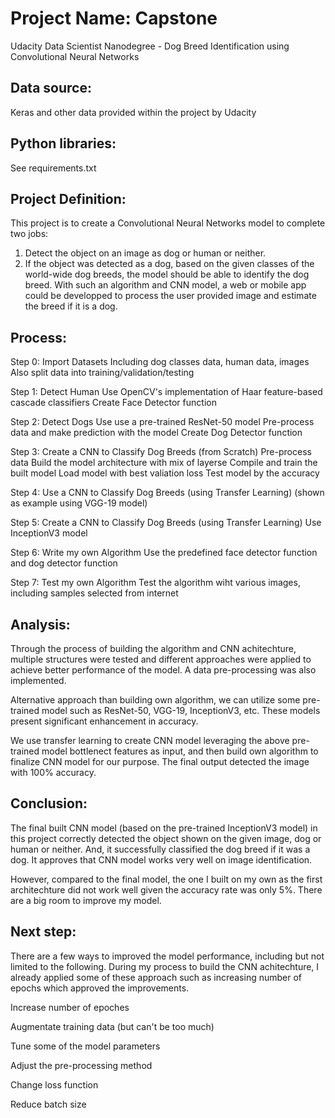# Project Name: Capstone
   Udacity Data Scientist Nanodegree - Dog Breed Identification using Convolutional Neural Networks


## Data source:
   Keras and other data provided within the project by Udacity 


## Python libraries:
   See requirements.txt    


## Project Definition:
   This project is to create a Convolutional Neural Networks model to complete two jobs:
   1. Detect the object on an image as dog or human or neither. 
   2. If the object was detected as a dog, based on the given classes of the world-wide dog breeds, the model should be able to identify the dog breed. 
   With such an algorithm and CNN model, a web or mobile app could be developped to process the user provided image and estimate the breed if it is a dog. 
   
   
## Process:
  Step 0: Import Datasets
      Including dog classes data, human data, images
      Also split data into training/validation/testing
      
  Step 1: Detect Human
      Use OpenCV's implementation of Haar feature-based cascade classifiers 
      Create Face Detector function
      
  Step 2: Detect Dogs
      Use use a pre-trained ResNet-50 model 
      Pre-process data and make prediction with the model
      Create Dog Detector function
      
  Step 3: Create a CNN to Classify Dog Breeds (from Scratch)
      Pre-process data 
      Build the model architecture with mix of layerse
      Compile and train the built model
      Load model with best valiation loss
      Test model by the accuracy
      
  Step 4: Use a CNN to Classify Dog Breeds (using Transfer Learning)
      (shown as example using VGG-19 model)
      
  Step 5: Create a CNN to Classify Dog Breeds (using Transfer Learning)
       Use InceptionV3 model
       
  Step 6: Write my own Algorithm
       Use the predefined face detector function and dog detector function
       
  Step 7: Test my own Algorithm
       Test the algorithm wiht various images, including samples selected from internet


## Analysis:
   Through the process of building the algorithm and CNN achitechture, multiple structures were tested and different approaches were applied to achieve better performance of the model. A data pre-processing was also implemented. 
   
  Alternative approach than building own algorithm, we can utilize some pre-trained model such as ResNet-50, VGG-19, InceptionV3, etc. These models present significant enhancement in accuracy. 
   
   We use transfer learning to create CNN model leveraging the above pre-trained model bottlenect features as input, and then build own algorithm to finalize CNN model for our purpose. The final output detected the image with 100% accuracy.


## Conclusion:
   The final built CNN model (based on the pre-trained InceptionV3 model) in this project correctly detected the object shown on the given image, dog or human or neither. And, it successfully classified the dog breed if it was a dog. It approves that CNN model works very well on image identification. 
   
   However, compared to the final model, the one I built on my own as the first architechture did not work well given the accuracy rate was only 5%. There are a big room to improve my model.
   
   
## Next step:
   There are a few ways to improved the model performance, including but not limited to the following. During my process to build the CNN achitechture, I already applied some of these approach such as increasing number of epochs which approved the improvements.
   
   Increase number of epoches  
   
   Augmentate training data (but can't be too much)
   
   Tune some of the model parameters
   
   Adjust the pre-processing method
   
   Change loss function
   
   Reduce batch size
   
